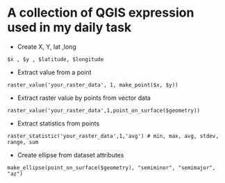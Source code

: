 # A collection of QGIS expression used in my daily task

- Create X, Y, lat ,long
```
$x , $y , $latitude, $longitude
```

- Extract value from a point
```
raster_value('your_raster_data', 1, make_point($x, $y))
```

- Extract raster value by points from vector data
```
raster_value('your_raster_data',1,point_on_surface($geometry))
```

- Extract statistics from points
```
raster_statistic('your_raster_data',1,'avg') # min, max, avg, stdev, range, sum
```

- Create ellipse from dataset attributes
```
make_ellipse(point_on_surface($geometry), "semiminor", "semimajor", "az")
```
